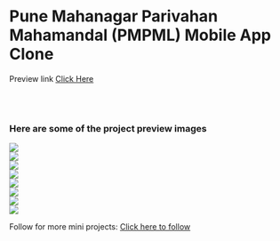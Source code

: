 <h1>Pune Mahanagar Parivahan Mahamandal (PMPML) Mobile App Clone</h1>
<p>Preview link <a href="https://prathameshvattamwar.github.io/pmpml">Click Here</a></p>
<br>
<br>

<h3>Here are some of the project preview images</h3>
<img src="https://i.imgur.com/2OTyThR.png" />
<br>
<img src="https://i.imgur.com/fRqr3NA.png" />
<br>
<img src="https://i.imgur.com/BBaJVdR.png" />
<br>
<img src="https://i.imgur.com/LeqMVwK.png" />
<br>
<img src="https://i.imgur.com/dCWMaCZ.png" />
<br>
<img src="https://i.imgur.com/nLSYxmz.png" />
<br>
<img src="https://i.imgur.com/rxGBtFC.png" />
<br>
<img src="https://i.imgur.com/ERzGh8v.png" />
<br>

<p>Follow for more mini projects: <a href="https://github.com/prathameshvattamwar">Click here to follow</a></p>

